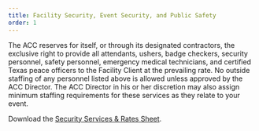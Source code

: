 ```yaml
---
title: Facility Security, Event Security, and Public Safety
order: 1
---
```


The ACC reserves for itself, or through its designated contractors, the exclusive right to provide all attendants, ushers, badge checkers, security personnel, safety personnel, emergency medical technicians, and certified Texas peace officers to the Facility Client at the prevailing rate. No outside staffing of any personnel listed above is allowed unless approved by the ACC Director. The ACC Director in his or her discretion may also assign minimum staffing requirements for these services as they relate to your event.

Download the [Security Services & Rates Sheet](https://assets.austinconventioncenter.com/2023/Security_Rate_Sheet_FY2023-24.pdf).


